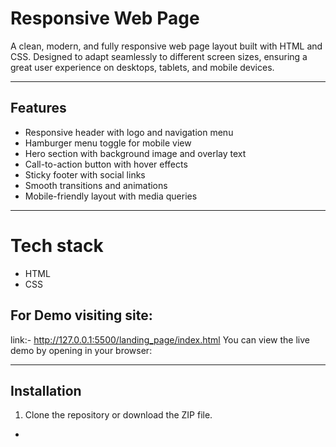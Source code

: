

# Responsive Web Page

A clean, modern, and fully responsive web page layout built with HTML and CSS. Designed to adapt seamlessly to different screen sizes, ensuring a great user experience on desktops, tablets, and mobile devices.

---

## Features

- Responsive header with logo and navigation menu
- Hamburger menu toggle for mobile view
- Hero section with background image and overlay text
- Call-to-action button with hover effects
- Sticky footer with social links
- Smooth transitions and animations
- Mobile-friendly layout with media queries

---

# Tech stack
- HTML
- CSS

## For Demo visiting site:
link:- http://127.0.0.1:5500/landing_page/index.html
You can view the live demo by opening  in your browser:

---

## Installation

1. Clone the repository or download the ZIP file.
- 


```bash

